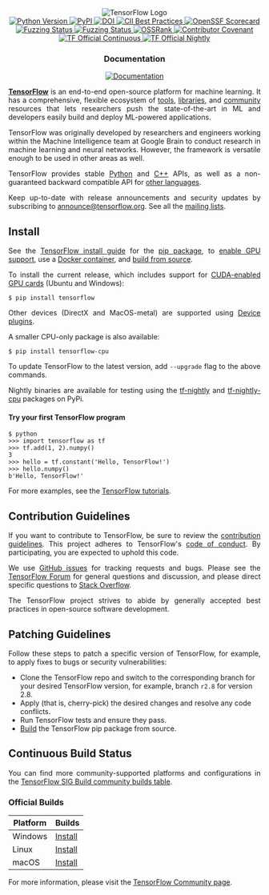 <div align="center">
  <img src="https://www.tensorflow.org/images/tf_logo_horizontal.png" alt="TensorFlow Logo" style="max-width: 100%; height: auto;">
</div>

<div align="center">
  <a href="https://badge.fury.io/py/tensorflow">
    <img src="https://img.shields.io/pypi/pyversions/tensorflow.svg" alt="Python Version">
  </a>
  <a href="https://badge.fury.io/py/tensorflow">
    <img src="https://badge.fury.io/py/tensorflow.svg" alt="PyPI">
  </a>
  <a href="https://doi.org/10.5281/zenodo.4724125">
    <img src="https://zenodo.org/badge/DOI/10.5281/zenodo.4724125.svg" alt="DOI">
  </a>
  <a href="https://bestpractices.coreinfrastructure.org/projects/1486">
    <img src="https://bestpractices.coreinfrastructure.org/projects/1486/badge" alt="CII Best Practices">
  </a>
  <a href="https://securityscorecards.dev/viewer/?uri=github.com/tensorflow/tensorflow">
    <img src="https://api.securityscorecards.dev/projects/github.com/tensorflow/tensorflow/badge" alt="OpenSSF Scorecard">
  </a>
  <a href="https://bugs.chromium.org/p/oss-fuzz/issues/list?sort=-opened&can=1&q=proj:tensorflow">
    <img src="https://oss-fuzz-build-logs.storage.googleapis.com/badges/tensorflow.svg" alt="Fuzzing Status">
  </a>
  <a href="https://bugs.chromium.org/p/oss-fuzz/issues/list?sort=-opened&can=1&q=proj:tensorflow-py">
    <img src="https://oss-fuzz-build-logs.storage.googleapis.com/badges/tensorflow-py.svg" alt="Fuzzing Status">
  </a>
  <a href="https://ossrank.com/p/44">
    <img src="https://shields.io/endpoint?url=https://ossrank.com/shield/44" alt="OSSRank">
  </a>
  <a href="CODE_OF_CONDUCT.md">
    <img src="https://img.shields.io/badge/Contributor%20Covenant-v1.4%20adopted-ff69b4.svg" alt="Contributor Covenant">
  </a>
  <a href="https://tensorflow.github.io/build#TF%20Official%20Continuous">
    <img src="https://tensorflow.github.io/build/TF%20Official%20Continuous.svg" alt="TF Official Continuous">
  </a>
  <a href="https://tensorflow.github.io/build#TF%20Official%20Nightly">
    <img src="https://tensorflow.github.io/build/TF%20Official%20Nightly.svg" alt="TF Official Nightly">
  </a>
</div>

<h3 align="center">Documentation</h3>
<p align="center">
  <a href="https://www.tensorflow.org/api_docs/">
    <img src="https://img.shields.io/badge/api-reference-blue.svg" alt="Documentation">
  </a>
</p>

<p align="justify">
  <strong><a href="https://www.tensorflow.org/">TensorFlow</a></strong> is an end-to-end open-source platform for machine learning. It has a comprehensive, flexible ecosystem of 
  <a href="https://www.tensorflow.org/resources/tools">tools</a>, 
  <a href="https://www.tensorflow.org/resources/libraries-extensions">libraries</a>, and 
  <a href="https://www.tensorflow.org/community">community</a> resources that lets researchers push the state-of-the-art in ML and developers easily build and deploy ML-powered applications.
</p>

<p align="justify">
  TensorFlow was originally developed by researchers and engineers working within the Machine Intelligence team at Google Brain to conduct research in machine learning and neural networks. However, the framework is versatile enough to be used in other areas as well.
</p>

<p align="justify">
  TensorFlow provides stable 
  <a href="https://www.tensorflow.org/api_docs/python">Python</a> and 
  <a href="https://www.tensorflow.org/api_docs/cc">C++</a> APIs, as well as a non-guaranteed backward compatible API for 
  <a href="https://www.tensorflow.org/api_docs">other languages</a>.
</p>

<p align="justify">
  Keep up-to-date with release announcements and security updates by subscribing to 
  <a href="https://groups.google.com/a/tensorflow.org/forum/#!forum/announce">announce@tensorflow.org</a>. See all the 
  <a href="https://www.tensorflow.org/community/forums">mailing lists</a>.
</p>

<h2>Install</h2>
<p align="justify">
  See the <a href="https://www.tensorflow.org/install">TensorFlow install guide</a> for the 
  <a href="https://www.tensorflow.org/install/pip">pip package</a>, to 
  <a href="https://www.tensorflow.org/install/gpu">enable GPU support</a>, use a 
  <a href="https://www.tensorflow.org/install/docker">Docker container</a>, and 
  <a href="https://www.tensorflow.org/install/source">build from source</a>.
</p>

<p align="justify">
  To install the current release, which includes support for 
  <a href="https://www.tensorflow.org/install/gpu">CUDA-enabled GPU cards</a> (Ubuntu and Windows):
</p>

<pre><code>$ pip install tensorflow</code></pre>

<p align="justify">
  Other devices (DirectX and MacOS-metal) are supported using 
  <a href="https://www.tensorflow.org/install/gpu_plugins#available_devices">Device plugins</a>.
</p>

<p align="justify">
  A smaller CPU-only package is also available:
</p>

<pre><code>$ pip install tensorflow-cpu</code></pre>

<p align="justify">
  To update TensorFlow to the latest version, add <code>--upgrade</code> flag to the above commands.
</p>

<p align="justify">
  Nightly binaries are available for testing using the 
  <a href="https://pypi.python.org/pypi/tf-nightly">tf-nightly</a> and 
  <a href="https://pypi.python.org/pypi/tf-nightly-cpu">tf-nightly-cpu</a> packages on PyPi.
</p>

<h4>Try your first TensorFlow program</h4>

<pre><code>$ python
>>> import tensorflow as tf
>>> tf.add(1, 2).numpy()
3
>>> hello = tf.constant('Hello, TensorFlow!')
>>> hello.numpy()
b'Hello, TensorFlow!'
</code></pre>

<p align="justify">
  For more examples, see the <a href="https://www.tensorflow.org/tutorials/">TensorFlow tutorials</a>.
</p>

<h2>Contribution Guidelines</h2>
<p align="justify">
  If you want to contribute to TensorFlow, be sure to review the 
  <a href="CONTRIBUTING.md">contribution guidelines</a>. This project adheres to TensorFlow's 
  <a href="CODE_OF_CONDUCT.md">code of conduct</a>. By participating, you are expected to uphold this code.
</p>

<p align="justify">
  We use <a href="https://github.com/tensorflow/tensorflow/issues">GitHub issues</a> for tracking requests and bugs. Please see the 
  <a href="https://discuss.tensorflow.org/">TensorFlow Forum</a> for general questions and discussion, and please direct specific questions to 
  <a href="https://stackoverflow.com/questions/tagged/tensorflow">Stack Overflow</a>.
</p>

<p align="justify">
  The TensorFlow project strives to abide by generally accepted best practices in open-source software development.
</p>

<h2>Patching Guidelines</h2>
<p align="justify">
  Follow these steps to patch a specific version of TensorFlow, for example, to apply fixes to bugs or security vulnerabilities:
</p>
<ul>
  <li>Clone the TensorFlow repo and switch to the corresponding branch for your desired TensorFlow version, for example, branch <code>r2.8</code> for version 2.8.</li>
  <li>Apply (that is, cherry-pick) the desired changes and resolve any code conflicts.</li>
  <li>Run TensorFlow tests and ensure they pass.</li>
  <li><a href="https://www.tensorflow.org/install/source">Build</a> the TensorFlow pip package from source.</li>
</ul>

<h2>Continuous Build Status</h2>
<p align="justify">
  You can find more community-supported platforms and configurations in the 
  <a href="https://github.com/tensorflow/build#community-supported-tensorflow-builds">TensorFlow SIG Build community builds table</a>.
</p>

<h3>Official Builds</h3>
<table>
  <thead>
    <tr>
      <th>Platform</th>
      <th>Builds</th>
    </tr>
  </thead>
  <tbody>
    <tr>
      <td>Windows</td>
      <td><a href="https://www.tensorflow.org/install/pip#windows">Install</a></td>
    </tr>
    <tr>
      <td>Linux</td>
      <td><a href="https://www.tensorflow.org/install/pip#linux">Install</a></td>
    </tr>
    <tr>
      <td>macOS</td>
      <td><a href="https://www.tensorflow.org/install/pip#macos">Install</a></td>
    </tr>
  </tbody>
</table>

<p align="justify">
  For more information, please visit the <a href="https://www.tensorflow.org/community/contribute">TensorFlow Community page</a>.
</p>
